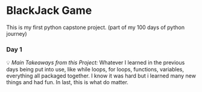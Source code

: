 # BlackJack Game
This is my first python capstone project.
(part of my 100 days of python journey)

###  Day 1 

:bulb: *Main Takeaways from this Project:*
Whatever I learned in the previous days being put into use, like while loops, for loops, functions, variables, everything all packaged together. I know it was hard but i learned many new things and had fun. In last, this is what do matter.  

